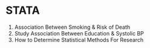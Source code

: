 # STATA
1. Association Between Smoking & Risk of Death
2. Study Association Between Education & Systolic BP
3. How to Determine Statistical Methods For Research
